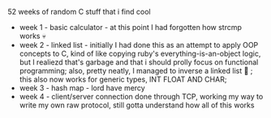 52 weeks of random C stuff that i find cool

- week 1 - basic calculator - at this point I had forgotten how strcmp works 💀
- week 2 - linked list - initially I had done this as an attempt to apply OOP concepts to C, kind of like copying ruby's everything-is-an-object logic, but I realiezd that's garbage and that i should prolly focus on functional programming; also, pretty neatly, I managed to inverse a linked list 🥳 ; this also now works for generic types, INT FLOAT AND CHAR;
- week 3 - hash map - lord have mercy
- week 4 - client/server connection done through TCP, working my way to write my own raw protocol, still gotta understand how all of this works
